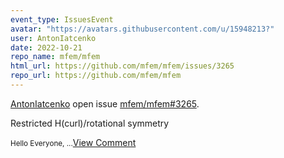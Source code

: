 ```yaml
---
event_type: IssuesEvent
avatar: "https://avatars.githubusercontent.com/u/15948213?"
user: AntonIatcenko
date: 2022-10-21
repo_name: mfem/mfem
html_url: https://github.com/mfem/mfem/issues/3265
repo_url: https://github.com/mfem/mfem
---
```


<a href='https://github.com/AntonIatcenko' target='_blank'>AntonIatcenko</a> open issue <a href='https://github.com/mfem/mfem/issues/3265' target='_blank'>mfem/mfem#3265</a>.

<p>Restricted H(curl)/rotational symmetry </p><small>Hello Everyone, ...</small><a href='https://github.com/mfem/mfem/issues/3265' target='_blank'>View Comment</a>